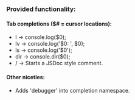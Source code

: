 ### Provided functionality:
#### Tab completions ($# = cursor locations):
* l -> console.log($0);
* lv -> console.log('$0: ', $0);
* ls -> console.log('$0');
* dir -> console.dir($0);
* / -> Starts a JSDoc style comment.

#### Other niceties:
* Adds 'debugger' into completion namespace.